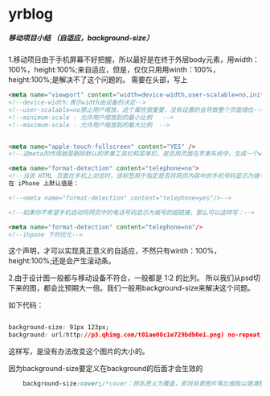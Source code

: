yrblog
======

##### 移动项目小结 （自适应，background-size）

1.移动项目由于手机屏幕不好把握，所以最好是在终于外层body元素，用width：100%，height:100%;来自适应，但是，仅仅只用用winth：100%，height:100%;是解决不了这个问题的。
需要在头部，写上 
```html
<meta name="viewport" content="width=device-width,user-scalable=no,initial-scale=1,maximum-scale=1">
<!--device-width:表示width由设备的决定-->
<!--user-scalable=no禁止用户缩放，这个属性很重要，没有设置的会导致整个页面错位-->
<!--minimum-scale - 允许用户缩放到的最小比例   -->
<!--maximum-scale - 允许用户缩放到的最大比例  -->


<meta name="apple-touch-fullscreen" content="YES" />
<!--这meta的作用就是删除默认的苹果工具栏和菜单栏。是否用页面在苹果系统中，生成一个web app content有两个值”yes”和”no”,当我们需要显示工具栏和菜单栏时，这个行meta就不用加了，默认就是显示。-->

<meta name="format-detection" content="telephone=no">
<!--当该 HTML 页面在手机上浏览时，该标签用于指定是否将网页内容中的手机号码显示为拨号的超链接。-->
在 iPhone 上默认值是：

<!--<meta name="format-detection" content="telephone=yes"/>-->

<!--如果你不希望手机自动将网页中的电话号码显示为拨号的超链接，那么可以这样写：-->

<meta name="format-detection" content="telephone=no"/>
<!--ihpone 下的优化-->

```
这个声明，才可以实现真正意义的自适应，不然只有winth：100%，height:100%;还是会产生滚动条。

2.由于设计图一般都与移动设备不符合，一般都是 1:2 的比列。
所以我们从psd切下来的图，都会比预期大一倍。我们一般用background-size来解决这个问题。

如下代码：

```css

background-size: 91px 123px;
background: url(http://p3.qhimg.com/t01ae00c1e729bdb0e1.png) no-repeat;

```

这样写，是没有办法改变这个图片的大小的。

因为background-size要定义在background的后面才会生效的

```css
    background-size:cover;/*cover：顾名思义为覆盖，即将背景图片等比缩放以填满整个容器；*/
```

